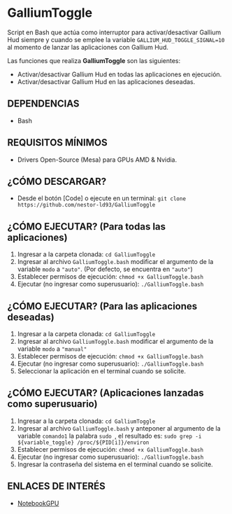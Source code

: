 # GalliumToggle
Script en Bash que actúa como interruptor para activar/desactivar Gallium Hud siempre y cuando se emplee la variable `GALLIUM_HUD_TOGGLE_SIGNAL=10` al momento de lanzar las aplicaciones con Gallium Hud.

Las funciones que realiza **GalliumToggle** son las siguientes:

- Activar/desactivar Gallium Hud en todas las aplicaciones en ejecución.
- Activar/desactivar Gallium Hud en las aplicaciones deseadas.

## DEPENDENCIAS
- Bash

## REQUISITOS MÍNIMOS
- Drivers Open-Source (Mesa) para GPUs AMD & Nvidia.

## ¿CÓMO DESCARGAR?
- Desde el botón [Code] o ejecute en un terminal:
`git clone https://github.com/nestor-ld93/GalliumToggle`

## ¿CÓMO EJECUTAR? (Para todas las aplicaciones)
1. Ingresar a la carpeta clonada: `cd GalliumToggle`
1. Ingresar al archivo `GalliumToggle.bash` modificar el argumento de la variable `modo` a `"auto"`. (Por defecto, se encuentra en `"auto"`)
1. Establecer permisos de ejecución: `chmod +x GalliumToggle.bash`
1. Ejecutar (no ingresar como superusuario): `./GalliumToggle.bash`

## ¿CÓMO EJECUTAR? (Para las aplicaciones deseadas)
1. Ingresar a la carpeta clonada: `cd GalliumToggle`
1. Ingresar al archivo `GalliumToggle.bash` modificar el argumento de la variable `modo` a `"manual"`
1. Establecer permisos de ejecución: `chmod +x GalliumToggle.bash`
1. Ejecutar (no ingresar como superusuario): `./GalliumToggle.bash`
1. Seleccionar la aplicación en el terminal cuando se solicite.

## ¿CÓMO EJECUTAR? (Aplicaciones lanzadas como superusuario)
1. Ingresar a la carpeta clonada: `cd GalliumToggle`
1. Ingresar al archivo `GalliumToggle.bash` y anteponer al argumento de la variable `comando1` la palabra `sudo `, el resultado es: `sudo grep -i ${variable_toggle} /proc/${PID[i]}/environ`
1. Establecer permisos de ejecución: `chmod +x GalliumToggle.bash`
1. Ejecutar (no ingresar como superusuario): `./GalliumToggle.bash`
1. Ingresar la contraseña del sistema en el terminal cuando se solicite.

## ENLACES DE INTERÉS
- [NotebookGPU](https://notebookgpu.blogspot.com/2018/08/monitorizar-graficos-hibridos-en-linux.html)
